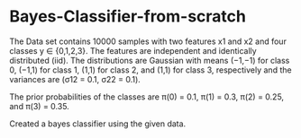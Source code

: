 # Bayes-Classifier-from-scratch

The Data set contains 10000 samples with two features x1 and x2 and four classes y ∈ {0,1,2,3}. The features are independent and identically distributed (iid).
The distributions are Gaussian with means (−1,−1) for class 0, (−1,1) for class 1, (1,1) for class 2, and (1,1) for class 3, respectively and the variances are
(σ12 = 0.1, σ22 = 0.1).

The prior probabilities of the classes are π(0) = 0.1, π(1) = 0.3, π(2) = 0.25, and π(3) = 0.35.

Created a bayes classifier using the given data.
